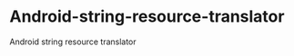 Android-string-resource-translator
==================================

Android string resource translator
